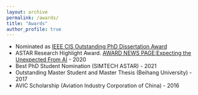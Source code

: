 ```yaml
---
layout: archive
permalink: /awards/
title: "Awards"
author_profile: true
---
```


- Nominated as [IEEE CIS Outstanding PhD Dissertation Award](https://cis.ieee.org/getting-involved/awards/13-cis-awards/293-ieee-cis-outstanding-ph-d-dissertation-award-nomination-instructions)
- ASTAR Research Highlight Award. [AWARD NEWS PAGE:Expecting the Unexpected From AI](https://research.a-star.edu.sg/articles/highlights/expecting-the-unexpected-from-ai/) - 2020
- Best PhD Student Nomination (SIMTECH ASTAR) - 2021
- Outstanding Master Student and Master Thesis (Beihang University) - 2017
- AVIC Scholarship (Aviation Industry Corporation of China) - 2016

